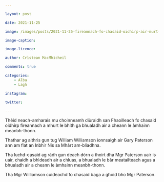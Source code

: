 ```yaml
---

layout: post

date: 2021-11-25

image: /images/posts/2021-11-25-fireannach-fo-chasaid-oidhirp-air-murt-an-inbhir-nis.jpg

image-caption:

image-licence:

author: Crìstean MacMhìcheil

comments: true

categories:
    - Alba
    - Lagh

instagram:

twitter:

---
```


Thèid neach-amharais mu choinneamh diùraidh san Fhaoilleach fo chasaid oidhirp fireannach a mhurt le bhith ga bhualadh air a cheann le àmhainn meanbh-thonn.

<!--more-->

Thathar ag aithris gun tug William Williamson ionnsaigh air Gary Paterson ann am flat an Inbhir Nis sa Mhàrt am-bliadhna.

Tha luchd-casaid ag ràdh gun deach dòrn a thoirt dha Mgr Paterson uair is uair, chaidh a bhìdeadh air a chluas, a bhualadh le bàr meatailteach agus a bhualadh air a cheann le àmhainn meanbh-thonn.

Tha Mgr Williamson cuideachd fo chasaid baga a ghoid bho Mgr Paterson.
